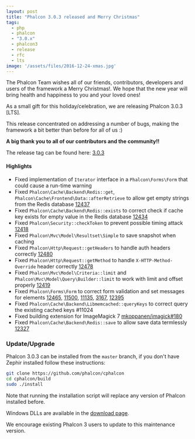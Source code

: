 ```yaml
---
layout: post
title: "Phalcon 3.0.3 released and Merry Christmas"
tags: 
  - php
  - phalcon
  - "3.0.x"
  - phalcon3
  - release
  - rfc
  - lts
image: '/assets/files/2016-12-24-xmas.jpg'
---
```

The Phalcon Team wishes all of our friends, contributors, developers and users of the framework a Merry Christmas!. We hope that the new year will bring health and happiness to you and your loved ones!

As a small gift for this holiday/celebration, we are releasing Phalcon 3.0.3 [LTS].

This release concentrated on addressing a number of bugs, making the framework a bit better than before for all of us :)

**A big thank you to all of our contributors and the community!!**

<!--more-->
The release tag can be found here: [3.0.3](https://github.com/phalcon/cphalcon/releases/tag/v3.0.3)

#### Highlights

- Fixed implementation of `Iterator` interface in a `Phalcon\Forms\Form` that could cause a run-time warning
- Fixed `Phalcon\Cache\Backend\Redis::get`, `Phalcon\Cache\Frontend\Data::afterRetrieve` to allow get empty strings from the Redis database [12437](https://github.com/phalcon/cphalcon/issues/12437)
- Fixed `Phalcon\Cache\Backend\Redis::exists` to correct check if cache key exists for empty value in the Redis database [12434](https://github.com/phalcon/cphalcon/issues/12434)
- Fixed `Phalcon\Security::checkToken` to prevent possible timing attack [12418](https://github.com/phalcon/cphalcon/issues/12418)
- Fixed `Phalcon\Mvc\Model\Resultset\Simple` to save snapshot when caching
- Fixed `Phalcon\Http\Request::getHeaders` to handle auth headers correctly [12480](https://github.com/phalcon/cphalcon/issues/12480)
- Fixed `Phalcon\Http\Request::getMethod` to handle `X-HTTP-Method-Override` header correctly [12478](https://github.com/phalcon/cphalcon/issues/12478)
- Fixed `Phalcon\Mvc\Model\Criteria::limit` and `Phalcon\Mvc\Model\Query\Builder::limit` to work with limit and offset properly [12419](https://github.com/phalcon/cphalcon/issues/12419)
- Fixed `Phalcon\Forms\Form` to correct form validation and set messages for elements [12465](https://github.com/phalcon/cphalcon/issues/12465), [11500](https://github.com/phalcon/cphalcon/issues/11500), [11135](https://github.com/phalcon/cphalcon/issues/11135), [3167](https://github.com/phalcon/cphalcon/issues/3167), [12395](https://github.com/phalcon/cphalcon/issues/12395)
- Fixed `Phalcon\Cache\Backend\Libmemcached::queryKeys` to correct query the existing cached keys #11024
- Fixed building extension for ImageMagick 7 [mkoppanen/imagick#180](https://github.com/mkoppanen/imagick/issues/180)
- Fixed `Phalcon\Cache\Backend\Redis::save` to allow save data termlessly [12327](https://github.com/phalcon/cphalcon/issues/12327)

### Update/Upgrade

Phalcon 3.0.3 can be installed from the `master` branch, if you don't have Zephir installed follow these instructions:

```sh
git clone https://github.com/phalcon/cphalcon
cd cphalcon/build
sudo ./install
```

Note that running the installation script will replace any version of Phalcon installed before.

Windows DLLs are available in the [download page](https://phalcon.io/en/download/windows).

We encourage existing Phalcon 3 users to update to this maintenance version.
